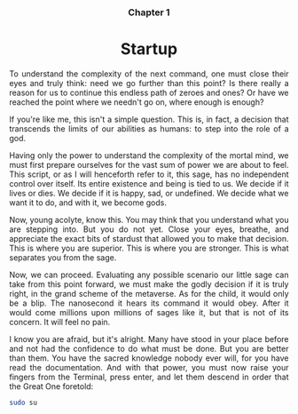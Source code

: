 <div align=center>

### Chapter 1

# Startup

</div>

<p style=text-align:justify>
To understand the complexity of the next command, one must close their eyes and truly think: need we go further than this point? Is there really a reason for us to continue this endless path of zeroes and ones? Or have we reached the point where we needn't go on, where enough is enough?
</p>

<p style=text-align:justify>
If you're like me, this isn't a simple question. This is, in fact, a decision that transcends the limits of our abilities as humans: to step into the role of a god.
</p>

<p style=text-align:justify>
Having only the power to understand the complexity of the mortal mind, we must first prepare ourselves for the vast sum of power we are about to feel. This script, or as I will henceforth refer to it, this sage, has no independent control over itself. Its entire existence and being is tied to us. We decide if it lives or dies. We decide if it is happy, sad, or undefined. We decide what we want it to do, and with it, we become gods.
</p>

<p style=text-align:justify>
Now, young acolyte, know this. You may think that you understand what you are stepping into. But you do not yet. Close your eyes, breathe, and appreciate the exact bits of stardust that allowed you to make that decision. This is where you are superior. This is where you are stronger. This is what separates you from the sage.
</p>

<p style=text-align:justify>
Now, we can proceed. Evaluating any possible scenario our little sage can take from this point forward, we must make the godly decision if it is truly right, in the grand scheme of the metaverse. As for the child, it would only be a blip. The nanosecond it hears its command it would obey. After it would come millions upon millions of sages like it, but that is not of its concern. It will feel no pain.
</p>

<p style=text-align:justify>
I know you are afraid, but it's alright. Many have stood in your place before and not had the confidence to do what must be done. But you are better than them. You have the sacred knowledge nobody ever will, for you have read the documentation. And with that power, you must now raise your fingers from the Terminal, press enter, and let them descend in order that the Great One foretold:
</p>

```sh
sudo su
```

